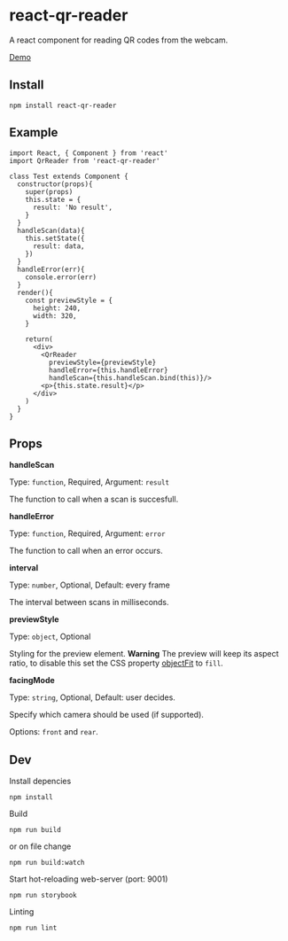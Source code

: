 # react-qr-reader
A react component for reading QR codes from the webcam.

[Demo](https://jodusnodus.github.io/react-qr-reader)

## Install
`npm install react-qr-reader`

## Example

```
import React, { Component } from 'react'
import QrReader from 'react-qr-reader'

class Test extends Component {
  constructor(props){
    super(props)
    this.state = {
      result: 'No result',
    }
  }
  handleScan(data){
    this.setState({
      result: data,
    })
  }
  handleError(err){
    console.error(err)
  }
  render(){
    const previewStyle = {
      height: 240,
      width: 320,
    }

    return(
      <div>
        <QrReader
          previewStyle={previewStyle}
          handleError={this.handleError}
          handleScan={this.handleScan.bind(this)}/>
        <p>{this.state.result}</p>
      </div>
    )
  }
}
```

## Props

**handleScan**

Type: `function`, Required, Argument: `result`

The function to call when a scan is succesfull.

**handleError**

Type: `function`, Required, Argument: `error`

The function to call when an error occurs.

**interval**

Type: `number`, Optional, Default: every frame

The interval between scans in milliseconds.

**previewStyle**

Type: `object`, Optional

Styling for the preview element. **Warning** The preview will keep its aspect ratio, to disable this set the CSS property [objectFit](https://developer.mozilla.org/en-US/docs/Web/CSS/object-fit) to `fill`.

**facingMode**

Type: `string`, Optional, Default: user decides.

Specify which camera should be used (if supported).

Options: `front` and `rear`.

## Dev

Install depencies

`npm install`

Build

`npm run build`

or on file change

`npm run build:watch`

Start hot-reloading web-server (port: 9001)

`npm run storybook`

Linting

`npm run lint`
